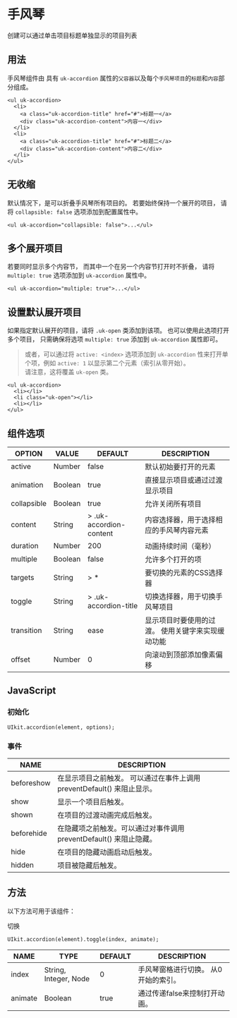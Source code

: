 # 手风琴

创建可以通过单击项目标题单独显示的项目列表

## 用法

手风琴组件由 具有 `uk-accordion` 属性的`父容器`以及每个`手风琴项目`的`标题`和`内容`部分组成。

```
<ul uk-accordion>
  <li>
    <a class="uk-accordion-title" href="#">标题一</a>
    <div class="uk-accordion-content">内容一</div>
  </li>
  <li>
    <a class="uk-accordion-title" href="#">标题二</a>
    <div class="uk-accordion-content">内容二</div>
  </li>
</ul>
```


## 无收缩

默认情况下，是可以折叠手风琴所有项目的。
若要始终保持一个展开的项目， 请将 `collapsible: false` 选项添加到配置属性中。

```
<ul uk-accordion="collapsible: false">...</ul>
```

## 多个展开项目

若要同时显示多个内容节，
而其中一个在另一个内容节打开时不折叠，
请将 `multiple: true` 选项添加到 `uk-accordion` 属性中。

```
<ul uk-accordion="multiple: true">...</ul>
```

## 设置默认展开项目

如果指定默认展开的项目，请将 `.uk-open` 类添加到该项。
也可以使用此选项打开多个项目，
只需确保将选项 `multiple: true` 添加到 `uk-accordion` 属性即可。

>  或者，可以通过将 `active: <index>` 选项添加到 `uk-accordion` 性来打开单个项，例如 `active: 1` 以显示第二个元素（索引从零开始）。<br/>
> 请注意，这将覆盖 `uk-open` 类。

```
<ul uk-accordion>
  <li></li>
  <li class="uk-open"></li>
  <li></li>
</ul>
```


## 组件选项

| OPTION    | VALUE | DEFAULT |DESCRIPTION	|
|--	        |--	    |--	      |--           |
|active			|Number	|false	  |默认初始要打开的元素|
|animation	|Boolean|true			|直接显示项目或通过过渡显示项目|
|collapsible|Boolean|true			|允许关闭所有项目		|
|content		|String	|> .uk-accordion-content|内容选择器，用于选择相应的手风琴内容元素						|
|duration		|Number	|200			|动画持续时间（毫秒）	|
|multiple		|Boolean|false		|允许多个打开的项		|
|targets		|String	|> *			|要切换的元素的CSS选择器|
|toggle			|String	|> .uk-accordion-title	|切换选择器，用于切换手风琴项目|
|transition	|String	|ease			|显示项目时要使用的过渡。 使用关键字来实现缓动功能|
|offset			|Number	|0				|向滚动到顶部添加像素偏移	|

## JavaScript

### 初始化

```
UIkit.accordion(element, options);
```

### 事件

|NAME				|DESCRIPTION		|
| --        | ---       |
|beforeshow	|在显示项目之前触发。 可以通过在事件上调用preventDefault() 来阻止显示。	|
|show				|显示一个项目后触发。																										|
|shown			|在项目的过渡动画完成后触发。																						|
|beforehide	|在隐藏项之前触发。可以通过对事件调用preventDefault() 来阻止隐藏。			|
|hide				|在项目的隐藏动画启动后触发。																						|
|hidden			|项目被隐藏后触发。	|


## 方法

以下方法可用于该组件：

切换

```
UIkit.accordion(element).toggle(index, animate);
```

|NAME		|TYPE									|DEFAULT|DESCRIPTION	 |
| -- | -- | -- | -- |
|index	|String, Integer, Node|0			|手风琴窗格进行切换。 从0开始的索引。	|
|animate|Boolean							|true		|通过传递false来控制打开动画。				|
